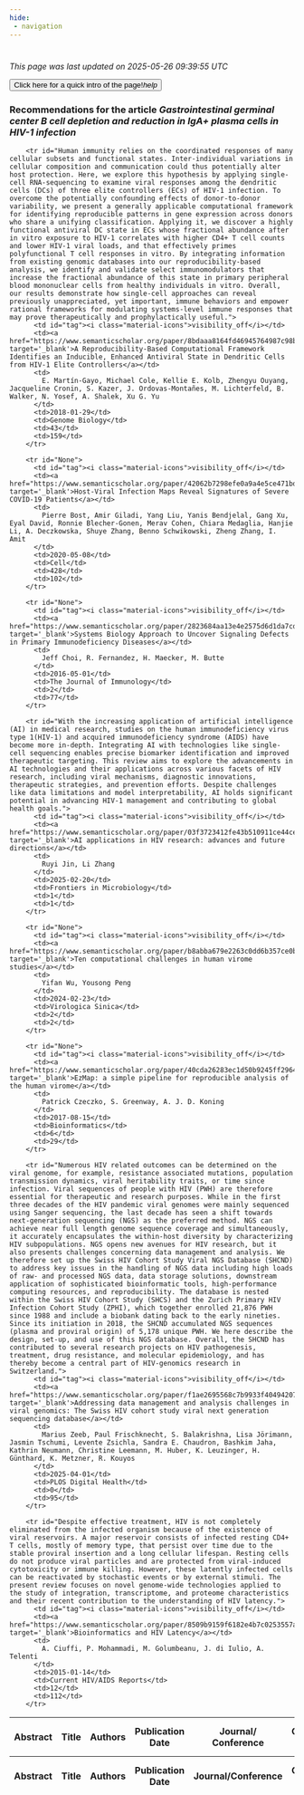 ```yaml
---
hide:
 - navigation
---
```

<!DOCTYPE html>
#
<html lang="en">
<head>
  <meta charset="utf-8">
</head>

<body>
  <p>
  <i class="footer">This page was last updated on 2025-05-26 09:39:55 UTC</i>
  </p>
  
  <div class="note info" onclick="startIntro()">
    <p>
      <button type="button" class="buttons">
        <div style="display: flex; align-items: center;">
        Click here for a quick intro of the page! <i class="material-icons">help</i>
        </div>
      </button>
    </p>
  </div>

  <p>
  <h3 data-intro='Recommendations for the article'>
    Recommendations for the article <i>Gastrointestinal germinal center B cell depletion and reduction in IgA+ plasma cells in HIV-1 infection</i>
  </h3>
  <table id="table1" class="display wrap" style="width:100%">
  <thead>
    <tr>
        <th data-intro='Click to view the abstract (if available)'>Abstract</th>
        <th>Title</th>
        <th>Authors</th>
        <th>Publication Date</th>
        <th>Journal/ Conference</th>
        <th>Citation count</th>
        <th data-intro='Highest h-index among the authors'>Highest h-index</th>
    </tr>
  </thead>
  <tbody>
    
        <tr id="Human immunity relies on the coordinated responses of many cellular subsets and functional states. Inter-individual variations in cellular composition and communication could thus potentially alter host protection. Here, we explore this hypothesis by applying single-cell RNA-sequencing to examine viral responses among the dendritic cells (DCs) of three elite controllers (ECs) of HIV-1 infection. To overcome the potentially confounding effects of donor-to-donor variability, we present a generally applicable computational framework for identifying reproducible patterns in gene expression across donors who share a unifying classification. Applying it, we discover a highly functional antiviral DC state in ECs whose fractional abundance after in vitro exposure to HIV-1 correlates with higher CD4+ T cell counts and lower HIV-1 viral loads, and that effectively primes polyfunctional T cell responses in vitro. By integrating information from existing genomic databases into our reproducibility-based analysis, we identify and validate select immunomodulators that increase the fractional abundance of this state in primary peripheral blood mononuclear cells from healthy individuals in vitro. Overall, our results demonstrate how single-cell approaches can reveal previously unappreciated, yet important, immune behaviors and empower rational frameworks for modulating systems-level immune responses that may prove therapeutically and prophylactically useful.">
          <td id="tag"><i class="material-icons">visibility_off</i></td>
          <td><a href="https://www.semanticscholar.org/paper/8bdaaa8164fd46945764987c98bec307fda098c2" target='_blank'>A Reproducibility-Based Computational Framework Identifies an Inducible, Enhanced Antiviral State in Dendritic Cells from HIV-1 Elite Controllers</a></td>
          <td>
            E. Martín-Gayo, Michael Cole, Kellie E. Kolb, Zhengyu Ouyang, Jacqueline Cronin, S. Kazer, J. Ordovas-Montañes, M. Lichterfeld, B. Walker, N. Yosef, A. Shalek, Xu G. Yu
          </td>
          <td>2018-01-29</td>
          <td>Genome Biology</td>
          <td>43</td>
          <td>159</td>
        </tr>
    
        <tr id="None">
          <td id="tag"><i class="material-icons">visibility_off</i></td>
          <td><a href="https://www.semanticscholar.org/paper/42062b7298efe0a9a4e5ce471bd6c8d7131d6cda" target='_blank'>Host-Viral Infection Maps Reveal Signatures of Severe COVID-19 Patients</a></td>
          <td>
            Pierre Bost, Amir Giladi, Yang Liu, Yanis Bendjelal, Gang Xu, Eyal David, Ronnie Blecher-Gonen, Merav Cohen, Chiara Medaglia, Hanjie Li, A. Deczkowska, Shuye Zhang, Benno Schwikowski, Zheng Zhang, I. Amit
          </td>
          <td>2020-05-08</td>
          <td>Cell</td>
          <td>428</td>
          <td>102</td>
        </tr>
    
        <tr id="None">
          <td id="tag"><i class="material-icons">visibility_off</i></td>
          <td><a href="https://www.semanticscholar.org/paper/2823684aa13e4e2575d6d1da7cd6194c358c3ce5" target='_blank'>Systems Biology Approach to Uncover Signaling Defects in Primary Immunodeficiency Diseases</a></td>
          <td>
            Jeff Choi, R. Fernandez, H. Maecker, M. Butte
          </td>
          <td>2016-05-01</td>
          <td>The Journal of Immunology</td>
          <td>2</td>
          <td>77</td>
        </tr>
    
        <tr id="With the increasing application of artificial intelligence (AI) in medical research, studies on the human immunodeficiency virus type 1(HIV-1) and acquired immunodeficiency syndrome (AIDS) have become more in-depth. Integrating AI with technologies like single-cell sequencing enables precise biomarker identification and improved therapeutic targeting. This review aims to explore the advancements in AI technologies and their applications across various facets of HIV research, including viral mechanisms, diagnostic innovations, therapeutic strategies, and prevention efforts. Despite challenges like data limitations and model interpretability, AI holds significant potential in advancing HIV-1 management and contributing to global health goals.">
          <td id="tag"><i class="material-icons">visibility_off</i></td>
          <td><a href="https://www.semanticscholar.org/paper/03f3723412fe43b510911ce44ce7719b8fe3d629" target='_blank'>AI applications in HIV research: advances and future directions</a></td>
          <td>
            Ruyi Jin, Li Zhang
          </td>
          <td>2025-02-20</td>
          <td>Frontiers in Microbiology</td>
          <td>1</td>
          <td>1</td>
        </tr>
    
        <tr id="None">
          <td id="tag"><i class="material-icons">visibility_off</i></td>
          <td><a href="https://www.semanticscholar.org/paper/b8abba679e2263c0dd6b357ce0b9b74a569cd8b2" target='_blank'>Ten computational challenges in human virome studies</a></td>
          <td>
            Yifan Wu, Yousong Peng
          </td>
          <td>2024-02-23</td>
          <td>Virologica Sinica</td>
          <td>2</td>
          <td>2</td>
        </tr>
    
        <tr id="None">
          <td id="tag"><i class="material-icons">visibility_off</i></td>
          <td><a href="https://www.semanticscholar.org/paper/40cda26283ec1d50b9245ff29644d68027d6f25d" target='_blank'>EzMap: a simple pipeline for reproducible analysis of the human virome</a></td>
          <td>
            Patrick Czeczko, S. Greenway, A. J. D. Koning
          </td>
          <td>2017-08-15</td>
          <td>Bioinformatics</td>
          <td>6</td>
          <td>29</td>
        </tr>
    
        <tr id="Numerous HIV related outcomes can be determined on the viral genome, for example, resistance associated mutations, population transmission dynamics, viral heritability traits, or time since infection. Viral sequences of people with HIV (PWH) are therefore essential for therapeutic and research purposes. While in the first three decades of the HIV pandemic viral genomes were mainly sequenced using Sanger sequencing, the last decade has seen a shift towards next-generation sequencing (NGS) as the preferred method. NGS can achieve near full length genome sequence coverage and simultaneously, it accurately encapsulates the within-host diversity by characterizing HIV subpopulations. NGS opens new avenues for HIV research, but it also presents challenges concerning data management and analysis. We therefore set up the Swiss HIV Cohort Study Viral NGS Database (SHCND) to address key issues in the handling of NGS data including high loads of raw- and processed NGS data, data storage solutions, downstream application of sophisticated bioinformatic tools, high-performance computing resources, and reproducibility. The database is nested within the Swiss HIV Cohort Study (SHCS) and the Zurich Primary HIV Infection Cohort Study (ZPHI), which together enrolled 21,876 PWH since 1988 and include a biobank dating back to the early nineties. Since its initiation in 2018, the SHCND accumulated NGS sequences (plasma and proviral origin) of 5,178 unique PWH. We here describe the design, set-up, and use of this NGS database. Overall, the SHCND has contributed to several research projects on HIV pathogenesis, treatment, drug resistance, and molecular epidemiology, and has thereby become a central part of HIV-genomics research in Switzerland.">
          <td id="tag"><i class="material-icons">visibility_off</i></td>
          <td><a href="https://www.semanticscholar.org/paper/f1ae2695568c7b9933f404942071b7dfee9c31bf" target='_blank'>Addressing data management and analysis challenges in viral genomics: The Swiss HIV cohort study viral next generation sequencing database</a></td>
          <td>
            Marius Zeeb, Paul Frischknecht, S. Balakrishna, Lisa Jörimann, Jasmin Tschumi, Levente Zsichla, Sandra E. Chaudron, Bashkim Jaha, Kathrin Neumann, Christine Leemann, M. Huber, K. Leuzinger, H. Günthard, K. Metzner, R. Kouyos
          </td>
          <td>2025-04-01</td>
          <td>PLOS Digital Health</td>
          <td>0</td>
          <td>95</td>
        </tr>
    
        <tr id="Despite effective treatment, HIV is not completely eliminated from the infected organism because of the existence of viral reservoirs. A major reservoir consists of infected resting CD4+ T cells, mostly of memory type, that persist over time due to the stable proviral insertion and a long cellular lifespan. Resting cells do not produce viral particles and are protected from viral-induced cytotoxicity or immune killing. However, these latently infected cells can be reactivated by stochastic events or by external stimuli. The present review focuses on novel genome-wide technologies applied to the study of integration, transcriptome, and proteome characteristics and their recent contribution to the understanding of HIV latency.">
          <td id="tag"><i class="material-icons">visibility_off</i></td>
          <td><a href="https://www.semanticscholar.org/paper/8509b9159f6182e4b7c0253557a1a11eb56de119" target='_blank'>Bioinformatics and HIV Latency</a></td>
          <td>
            A. Ciuffi, P. Mohammadi, M. Golumbeanu, J. di Iulio, A. Telenti
          </td>
          <td>2015-01-14</td>
          <td>Current HIV/AIDS Reports</td>
          <td>12</td>
          <td>112</td>
        </tr>
    
  </tbody>
  <tfoot>
    <tr>
        <th>Abstract</th>
        <th>Title</th>
        <th>Authors</th>
        <th>Publication Date</th>
        <th>Journal/Conference</th>
        <th>Citation count</th>
        <th>Highest h-index</th>
    </tr>
  </tfoot>
  </table>
  </p>

</body>

<script>
var dataTableOptions = {
        initComplete: function () {
        this.api()
            .columns()
            .every(function () {
                let column = this;
 
                // Create select element
                let select = document.createElement('select');
                select.add(new Option(''));
                column.footer().replaceChildren(select);
 
                // Apply listener for user change in value
                select.addEventListener('change', function () {
                    column
                        .search(select.value, {exact: true})
                        .draw();
                });

                // keep the width of the select element same as the column
                select.style.width = '100%';
 
                // Add list of options
                column
                    .data()
                    .unique()
                    .sort()
                    .each(function (d, j) {
                        select.add(new Option(d));
                    });
            });
    },
    scrollX: false,
    scrollCollapse: true,
    paging: true,
    fixedColumns: true,
    columnDefs: [
        {"className": "dt-center", "targets": "_all"},
        // set width for both columns 0 and 1 as 25%
        { width: '5%', targets: 0 },
        { width: '25%', targets: 1 },
        { width: '20%', targets: 2 },
        { width: '10%', targets: 3 },
        { width: '20%', targets: 4 }

      ],
    pageLength: 10,
    layout: {
        topStart: {
            buttons: ['copy', 'csv', 'excel', 'pdf', 'print']
        }
    }
  }
  new DataTable('#table1', dataTableOptions);
  
  var table = $('#table1').DataTable();
  $('#table1 tbody').on('click', 'td:first-child', function () {
    var tr = $(this).closest('tr');
    var row = table.row( tr );

    var rowId = tr.attr('id');
    // alert(rowId);

    if (row.child.isShown()) {
      // This row is already open - close it.
      row.child.hide();
      tr.removeClass('shown');
      tr.find('td:first-child').html('<i class="material-icons">visibility_off</i>');
    } else {
      // Open row.
      // row.child('foo').show();
      var content = '<div class="child-row-content"><strong>Abstract:</strong> ' + rowId + '</div>';
      row.child(content).show();
      tr.addClass('shown');
      tr.find('td:first-child').html('<i class="material-icons">visibility</i>');
    }
  });
</script>
<style>
  .child-row-content {
    text-align: justify;
    text-justify: inter-word;
    word-wrap: break-word; /* Ensure long words are broken */
    white-space: normal; /* Ensure text wraps to the next line */
    max-width: 100%; /* Ensure content does not exceed the table width */
    padding: 10px; /* Optional: add some padding for better readability */
    /* font size */
    font-size: small;
  }
</style>
</html>
